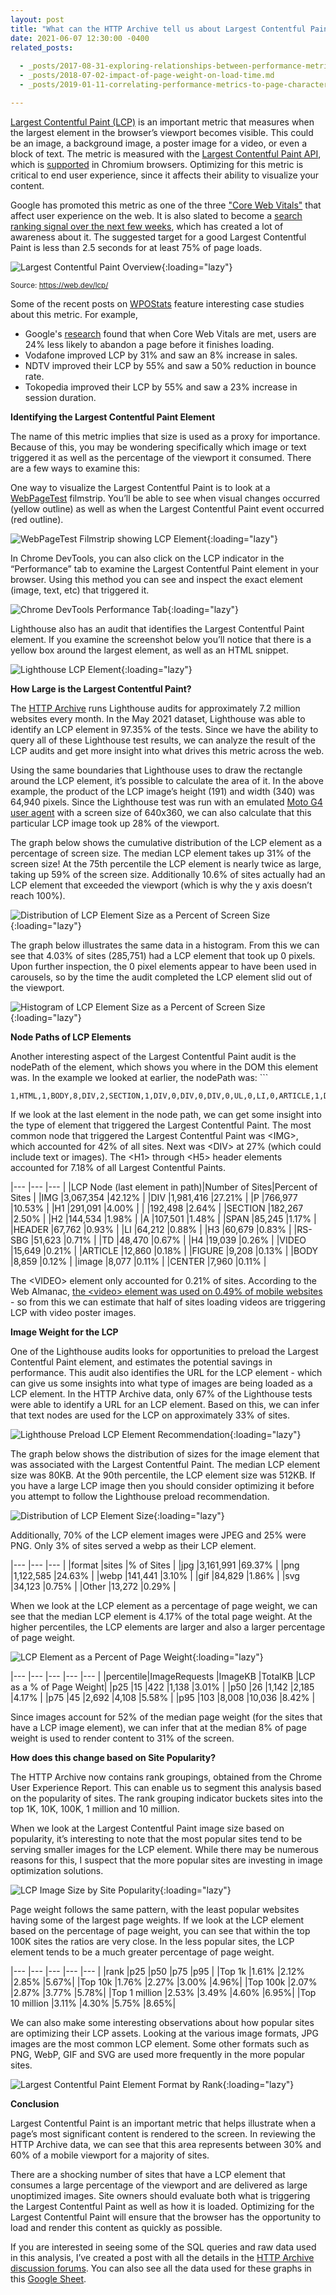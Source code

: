 ```yaml
---
layout: post
title: "What can the HTTP Archive tell us about Largest Contentful Paint?"
date: 2021-06-07 12:30:00 -0400
related_posts:
 
  - _posts/2017-08-31-exploring-relationships-between-performance-metrics-in-http-archive-data.md
  - _posts/2018-07-02-impact-of-page-weight-on-load-time.md
  - _posts/2019-01-11-correlating-performance-metrics-to-page-characteristics.md

---
```



[Largest Contentful Paint (LCP)](https://web.dev/lcp/) is an important metric that measures when the largest element in the browser’s viewport becomes visible. This could be an image, a background image, a poster image for a video, or even a block of text. The metric is measured with the [Largest Contentful Paint API](https://wicg.github.io/largest-contentful-paint/), which is [supported](https://caniuse.com/?search=largestcontentfulpaint) in Chromium browsers. Optimizing for this metric is critical to end user experience, since it affects their ability to visualize your content.

Google has promoted this metric as one of the three ["Core Web Vitals"](https://web.dev/vitals/) that affect user experience on the web. It is also slated to become a [search ranking signal over the next few weeks](https://developers.google.com/search/blog/2021/04/more-details-page-experience), which has created a lot of awareness about it. The suggested target for a good Largest Contentful Paint is less than 2.5 seconds for at least 75% of page loads.

![Largest Contentful Paint Overview](/assets/img/blog/lcp-httparchive/image9.jpg ){:loading="lazy"}

<small>Source: <a href="https://web.dev/lcp/">https://web.dev/lcp/</a></small>

Some of the recent posts on [WPOStats](https://wpostats.com/tags/core%20web%20vitals/) feature interesting case studies about this metric.  For example, 


*   Google's [research](https://blog.chromium.org/2020/05/the-science-behind-web-vitals.html) found that when Core Web Vitals are met, users are 24% less likely to abandon a page before it finishes loading.
*   Vodafone improved LCP by 31% and saw an 8% increase in sales.
*   NDTV improved their LCP by 55% and saw a 50% reduction in bounce rate.
*   Tokopedia improved their LCP by 55% and saw a 23% increase in session duration.

**Identifying the Largest Contentful Paint Element**

The name of this metric implies that size is used as a proxy for importance. Because of this, you may be wondering specifically which image or text triggered it as well as the percentage of the viewport it consumed. There are a few ways to examine this:

One way to visualize the Largest Contentful Paint is to look at a [WebPageTest](https://webpagetest.org/) filmstrip. You’ll be able to see when visual changes occurred (yellow outline) as well as when the Largest Contentful Paint event occurred (red outline).

![WebPageTest Filmstrip showing LCP Element](/assets/img/blog/lcp-httparchive/image7.jpg ){:loading="lazy"}

In Chrome DevTools, you can also click on the LCP indicator in the “Performance” tab to examine the Largest Contentful Paint element in your browser. Using this method you can see and inspect the exact element (image, text, etc) that triggered it.

![Chrome DevTools Performance Tab](/assets/img/blog/lcp-httparchive/image11.gif ){:loading="lazy"}

Lighthouse also has an audit that identifies the Largest Contentful Paint element. If you examine the screenshot below you’ll notice that there is a yellow box around the largest element, as well as an HTML snippet.

![Lighthouse LCP Element](/assets/img/blog/lcp-httparchive/image5.jpg ){:loading="lazy"}

**How Large is the Largest Contentful Paint?**

The [HTTP Archive](https://httparchive.org/) runs Lighthouse audits for approximately 7.2 million websites every month. In the May 2021 dataset, Lighthouse was able to identify an LCP element in 97.35% of the tests. Since we have the ability to query all of these Lighthouse test results, we can analyze the result of the LCP audits and get more insight into what drives this metric across the web. 

Using the same boundaries that Lighthouse uses to draw the rectangle around the LCP element, it’s possible to calculate the area of it. In the above example, the product of the LCP image’s height (191) and width (340) was 64,940 pixels. Since the Lighthouse test was run with an emulated [Moto G4 user agent](https://almanac.httparchive.org/en/2020/methodology#webpagetest) with a screen size of 640x360, we can also calculate that this particular LCP image took up 28% of the viewport.

The graph below shows the cumulative distribution of the LCP element as a percentage of screen size. The median LCP element takes up 31% of the screen size! At the 75th percentile the LCP element is nearly twice as large, taking up 59% of the screen size. Additionally 10.6% of sites actually had an LCP element that exceeded the viewport (which is why the y axis doesn’t reach 100%).

![Distribution of LCP Element Size as a Percent of Screen Size](/assets/img/blog/lcp-httparchive/image10.jpg ){:loading="lazy"}

The graph below illustrates the same data in a histogram. From this we can see that 4.03% of sites (285,751) had a LCP element that took up 0 pixels. Upon further inspection, the 0 pixel elements appear to have been used in carousels, so by the time the audit completed the LCP element slid out of the viewport.

![Histogram of LCP Element Size as a Percent of Screen Size](/assets/img/blog/lcp-httparchive/image3.jpg ){:loading="lazy"}

**Node Paths of LCP Elements**

Another interesting aspect of the Largest Contentful Paint audit is the nodePath of the element, which shows you where in the DOM this element was. In the example we looked at earlier, the nodePath was: ```
```
1,HTML,1,BODY,8,DIV,2,SECTION,1,DIV,0,DIV,0,DIV,0,UL,0,LI,0,ARTICLE,1,DIV,0,DIV,0,A,0,IMG
```

If we look at the last element in the node path, we can get some insight into the type of element that triggered the Largest Contentful Paint. The most common node that triggered the Largest Contentful Paint was &lt;IMG>, which accounted for 42% of all sites.   Next was &lt;DIV> at 27% (which could include text or images). The &lt;H1> through &lt;H5> header elements accounted for 7.18% of all Largest Contentful Paints.  


|---                            |---            |---              |
|LCP Node (last element in path)|Number of Sites|Percent of Sites |
|IMG                            |3,067,354      |42.12%           |
|DIV                            |1,981,416      |27.21%           |
|P                              |766,977        |10.53%           |
|H1                             |291,091        |4.00%            |
|                               |192,498        |2.64%            |
|SECTION                        |182,267        |2.50%            |
|H2                             |144,534        |1.98%            |
|A                              |107,501        |1.48%            |
|SPAN                           |85,245         |1.17%            |
|HEADER                         |67,762         |0.93%            |
|LI                             |64,212         |0.88%            |
|H3                             |60,679         |0.83%            |
|RS-SBG                         |51,623         |0.71%            |
|TD                             |48,470         |0.67%            |
|H4                             |19,039         |0.26%            |
|VIDEO                          |15,649         |0.21%            |
|ARTICLE                        |12,860         |0.18%            |
|FIGURE                         |9,208          |0.13%            |
|BODY                           |8,859          |0.12%            |
|image                          |8,077          |0.11%            |
|CENTER                         |7,960          |0.11%            |

The &lt;VIDEO> element only accounted for 0.21% of sites. According to the Web Almanac, [the &lt;video> element was used on 0.49% of mobile websites](https://almanac.httparchive.org/en/2020/media#videos) - so from this we can estimate that half of sites loading videos are triggering LCP with video poster images.

**Image Weight for the LCP**

One of the Lighthouse audits looks for opportunities to preload the Largest Contentful Paint element, and estimates the potential savings in performance. This audit also identifies the URL for the LCP element - which can give us some insights into what type of images are being loaded as a LCP element. In the HTTP Archive data, only 67% of the Lighthouse tests were able to identify a URL for an LCP element. Based on this, we can infer that text nodes are used for the LCP on approximately 33% of sites.

![Lighthouse Preload LCP Element Recommendation](/assets/img/blog/lcp-httparchive/image8.jpg ){:loading="lazy"}

The graph below shows the distribution of sizes for the image element that was associated with the Largest Contentful Paint. The median LCP element size was 80KB. At the 90th percentile, the LCP element size was 512KB.   If you have a large LCP image then you should consider optimizing it before you attempt to follow the Lighthouse preload recommendation.

![Distribution of LCP Element Size](/assets/img/blog/lcp-httparchive/image12.jpg ){:loading="lazy"}

Additionally, 70% of the LCP element images were JPEG and 25% were PNG.  Only 3% of sites served a webp as their LCP element.


|---    |---        |---        |
|format |sites      |% of Sites |
|jpg    |3,161,991  |69.37%     |
|png    |1,122,585  |24.63%     |
|webp   |141,441    |3.10%      |
|gif    |84,829     |1.86%      |
|svg    |34,123     |0.75%      |
|Other  |13,272     |0.29%      |



When we look at the LCP element as a percentage of page weight, we can see that the median LCP element is 4.17% of the total page weight. At the higher percentiles, the LCP elements are larger and also a larger percentage of page weight.

![LCP Element as a Percent of Page Weight](/assets/img/blog/lcp-httparchive/image1.jpg ){:loading="lazy"}

|---       |---           |---      |---      |---                      |
|percentile|ImageRequests |ImageKB  |TotalKB  |LCP as a % of Page Weight|
|p25       |15            |422      |1,138    |3.01%                    |
|p50       |26            |1,142    |2,185    |4.17%                    | 
|p75       |45            |2,692    |4,108    |5.58%                    |
|p95       |103           |8,008    |10,036   |8.42%                    |


Since images account for 52% of the median page weight (for the sites that have a LCP image element), we can infer that at the median 8% of page weight is used to render content to 31% of the screen. 

**How does this change based on Site Popularity?**

The HTTP Archive now contains rank groupings, obtained from the Chrome User Experience Report.   This can enable us to segment this analysis based on the popularity of sites.  The rank grouping indicator buckets sites into the top 1K, 10K, 100K, 1 million and 10 million. 

When we look at the Largest Contentful Paint image size based on popularity, it’s interesting to note that the most popular sites tend to be serving smaller images for the LCP element. While there may be numerous reasons for this, I suspect that the more popular sites are investing in image optimization solutions.

![LCP Image Size by Site Popularity](/assets/img/blog/lcp-httparchive/image2.jpg ){:loading="lazy"}

Page weight follows the same pattern, with the least popular websites having some of the largest page weights. If we look at the LCP element based on the percentage of page weight, you can see that within the top 100K sites the ratios are very close. In the less popular sites, the LCP element tends to be a much greater percentage of page weight.


|---              |---    |---    |---    |---  |
|rank             |p25    |p50    |p75    |p95  |
|Top 1k           |1.61%  |2.12%  |2.85%  |5.67%|
|Top 10k          |1.76%  |2.27%  |3.00%  |4.96%|
|Top 100k         |2.07%  |2.87%  |3.77%  |5.78%|
|Top 1 million    |2.53%  |3.49%  |4.60%  |6.95%|
|Top 10 million   |3.11%  |4.30%  |5.75%  |8.65%|

We can also make some interesting observations about how popular sites are optimizing their LCP assets. Looking at the various image formats, JPG images are the most common LCP element. Some other formats such as PNG, WebP, GIF and SVG are used more frequently in the more popular sites. 

![Largest Contentful Paint Element Format by Rank](/assets/img/blog/lcp-httparchive/image6.jpg ){:loading="lazy"}

**Conclusion**

Largest Contentful Paint is an important metric that helps illustrate when a page’s most significant content is rendered to the screen. In reviewing the HTTP Archive data, we can see that this area represents between 30% and 60% of a mobile viewport for a majority of sites.  

There are a shocking number of sites that have a LCP element that consumes a large percentage of the viewport and are delivered as large unoptimized images. Site owners should evaluate both what is triggering the Largest Contentful Paint as well as how it is loaded. Optimizing for the Largest Contentful Paint will ensure that the browser has the opportunity to load and render this content as quickly as possible.

If you are interested in seeing some of the SQL queries and raw data used in this analysis, I’ve created a post with all the details in the [HTTP Archive discussion forums](https://discuss.httparchive.org/t/analyzing-largest-contentful-paint-stats-via-lighthouse-audits/2166). You can also see all the data used for these graphs in this [Google Sheet](https://docs.google.com/spreadsheets/d/1fI_16nby3Yn1LHxWVd4QRyOuPqqMLmBvBU31l5kGF-8/edit?usp=sharing).
